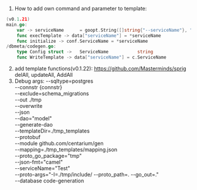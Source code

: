 1) How to add own command and parameter to template:
```go
(v0.1.21)
main.go:
    var -> serviceName      = goopt.String([]string{"--serviceName"}, "", "Name for service in proto")
    func execTemplate -> data["serviceName"] = *serviceName
    func initialize -> conf.ServiceName = *serviceName
/dbmeta/codegen.go:
    type Config struct ->   ServiceName           string
	func WriteTemplate -> data["serviceName"] = c.ServiceName
```
2) add template functions(v0.1.22): https://github.com/Masterminds/sprig 
delAll, updateAll, AddAll
3)  Debug args:
   --sqltype=postgres \
   --connstr {connstr} \
   --exclude=schema_migrations \
   --out ./tmp \
   --overwrite \
   --json \
   --dao="model" \
   --generate-dao \
   --templateDir=./tmp_templates \
   --protobuf \
   --module github.com/centarium/gen \
   --mapping=./tmp_templates/mapping.json \
   --proto_go_package="tmp" \
   --json-fmt="camel" \
   --serviceName="Test" \
   --proto-args="-I=./tmp/include/ --proto_path=. --go_out=." \
   --database code-generation